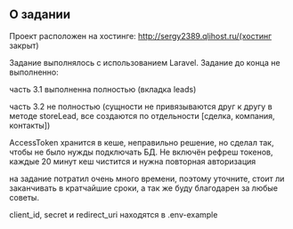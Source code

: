 ## О задании

Проект расположен на хостинге: http://sergy2389.qlihost.ru/(хостинг закрыт)

Задание выполнялось с использованием Laravel.
Задание до конца не выполненно:

часть 3.1 выполненна полностью (вкладка leads)

часть 3.2 не полностью (сущности не привязываются друг к другу в методе storeLead, все создаются по отдельности [сделка, компания, контакты])

AccessToken хранится в кеше, неправильно решение, но сделал так, чтобы не было нужды подключать БД.
Не включён рефреш токенов, каждые 20 минут кеш чистится и нужна повторная авторизация

на задание потратил очень много времени, поэтому уточните, стоит ли заканчивать в кратчайшие сроки, а так же буду благодарен за любые советы.


client_id, secret и redirect_uri находятся в .env-example



